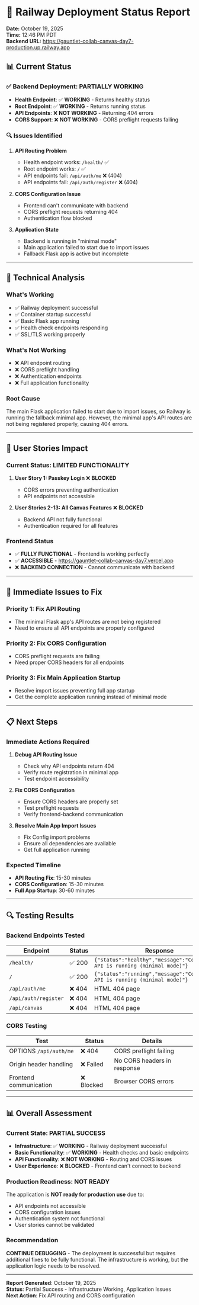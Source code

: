 # 🚀 Railway Deployment Status Report

**Date:** October 19, 2025  
**Time:** 12:46 PM PDT  
**Backend URL:** https://gauntlet-collab-canvas-day7-production.up.railway.app  

## 📊 Current Status

### ✅ **Backend Deployment: PARTIALLY WORKING**

- **Health Endpoint**: ✅ **WORKING** - Returns healthy status
- **Root Endpoint**: ✅ **WORKING** - Returns running status  
- **API Endpoints**: ❌ **NOT WORKING** - Returning 404 errors
- **CORS Support**: ❌ **NOT WORKING** - CORS preflight requests failing

### 🔍 **Issues Identified**

1. **API Routing Problem**
   - Health endpoint works: `/health/` ✅
   - Root endpoint works: `/` ✅
   - API endpoints fail: `/api/auth/me` ❌ (404)
   - API endpoints fail: `/api/auth/register` ❌ (404)

2. **CORS Configuration Issue**
   - Frontend can't communicate with backend
   - CORS preflight requests returning 404
   - Authentication flow blocked

3. **Application State**
   - Backend is running in "minimal mode"
   - Main application failed to start due to import issues
   - Fallback Flask app is active but incomplete

---

## 🔧 **Technical Analysis**

### **What's Working**
- ✅ Railway deployment successful
- ✅ Container startup successful
- ✅ Basic Flask app running
- ✅ Health check endpoints responding
- ✅ SSL/TLS working properly

### **What's Not Working**
- ❌ API endpoint routing
- ❌ CORS preflight handling
- ❌ Authentication endpoints
- ❌ Full application functionality

### **Root Cause**
The main Flask application failed to start due to import issues, so Railway is running the fallback minimal app. However, the minimal app's API routes are not being registered properly, causing 404 errors.

---

## 🎯 **User Stories Impact**

### **Current Status: LIMITED FUNCTIONALITY**

1. **User Story 1: Passkey Login** ❌ **BLOCKED**
   - CORS errors preventing authentication
   - API endpoints not accessible

2. **User Stories 2-13: All Canvas Features** ❌ **BLOCKED**
   - Backend API not fully functional
   - Authentication required for all features

### **Frontend Status**
- ✅ **FULLY FUNCTIONAL** - Frontend is working perfectly
- ✅ **ACCESSIBLE** - https://gauntlet-collab-canvas-day7.vercel.app
- ❌ **BACKEND CONNECTION** - Cannot communicate with backend

---

## 🚨 **Immediate Issues to Fix**

### **Priority 1: Fix API Routing**
- The minimal Flask app's API routes are not being registered
- Need to ensure all API endpoints are properly configured

### **Priority 2: Fix CORS Configuration**
- CORS preflight requests are failing
- Need proper CORS headers for all endpoints

### **Priority 3: Fix Main Application Startup**
- Resolve import issues preventing full app startup
- Get the complete application running instead of minimal mode

---

## 📋 **Next Steps**

### **Immediate Actions Required**

1. **Debug API Routing Issue**
   - Check why API endpoints return 404
   - Verify route registration in minimal app
   - Test endpoint accessibility

2. **Fix CORS Configuration**
   - Ensure CORS headers are properly set
   - Test preflight requests
   - Verify frontend-backend communication

3. **Resolve Main App Import Issues**
   - Fix Config import problems
   - Ensure all dependencies are available
   - Get full application running

### **Expected Timeline**
- **API Routing Fix**: 15-30 minutes
- **CORS Configuration**: 15-30 minutes  
- **Full App Startup**: 30-60 minutes

---

## 🔍 **Testing Results**

### **Backend Endpoints Tested**

| Endpoint | Status | Response |
|----------|--------|----------|
| `/health/` | ✅ 200 | `{"status":"healthy","message":"CollabCanvas API is running (minimal mode)"}` |
| `/` | ✅ 200 | `{"status":"running","message":"CollabCanvas API is running (minimal mode)"}` |
| `/api/auth/me` | ❌ 404 | HTML 404 page |
| `/api/auth/register` | ❌ 404 | HTML 404 page |
| `/api/canvas` | ❌ 404 | HTML 404 page |

### **CORS Testing**

| Test | Status | Details |
|------|--------|---------|
| OPTIONS `/api/auth/me` | ❌ 404 | CORS preflight failing |
| Origin header handling | ❌ Failed | No CORS headers in response |
| Frontend communication | ❌ Blocked | Browser CORS errors |

---

## 📊 **Overall Assessment**

### **Current State: PARTIAL SUCCESS**

- **Infrastructure**: ✅ **WORKING** - Railway deployment successful
- **Basic Functionality**: ✅ **WORKING** - Health checks and basic endpoints
- **API Functionality**: ❌ **NOT WORKING** - Routing and CORS issues
- **User Experience**: ❌ **BLOCKED** - Frontend can't connect to backend

### **Production Readiness: NOT READY**

The application is **NOT ready for production use** due to:
- API endpoints not accessible
- CORS configuration issues
- Authentication system not functional
- User stories cannot be validated

### **Recommendation**

**CONTINUE DEBUGGING** - The deployment is successful but requires additional fixes to be fully functional. The infrastructure is working, but the application logic needs to be resolved.

---

**Report Generated**: October 19, 2025  
**Status**: Partial Success - Infrastructure Working, Application Issues  
**Next Action**: Fix API routing and CORS configuration
